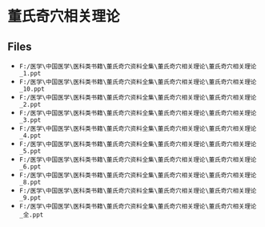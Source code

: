 # 董氏奇穴相关理论

## Files

- `F:/医学\中国医学\医科类书籍\董氏奇穴资料全集\董氏奇穴相关理论\董氏奇穴相关理论_1.ppt`
- `F:/医学\中国医学\医科类书籍\董氏奇穴资料全集\董氏奇穴相关理论\董氏奇穴相关理论_10.ppt`
- `F:/医学\中国医学\医科类书籍\董氏奇穴资料全集\董氏奇穴相关理论\董氏奇穴相关理论_2.ppt`
- `F:/医学\中国医学\医科类书籍\董氏奇穴资料全集\董氏奇穴相关理论\董氏奇穴相关理论_3.ppt`
- `F:/医学\中国医学\医科类书籍\董氏奇穴资料全集\董氏奇穴相关理论\董氏奇穴相关理论_4.ppt`
- `F:/医学\中国医学\医科类书籍\董氏奇穴资料全集\董氏奇穴相关理论\董氏奇穴相关理论_5.ppt`
- `F:/医学\中国医学\医科类书籍\董氏奇穴资料全集\董氏奇穴相关理论\董氏奇穴相关理论_6.ppt`
- `F:/医学\中国医学\医科类书籍\董氏奇穴资料全集\董氏奇穴相关理论\董氏奇穴相关理论_8.ppt`
- `F:/医学\中国医学\医科类书籍\董氏奇穴资料全集\董氏奇穴相关理论\董氏奇穴相关理论_9.ppt`
- `F:/医学\中国医学\医科类书籍\董氏奇穴资料全集\董氏奇穴相关理论\董氏奇穴相关理论_全.ppt`

